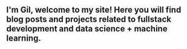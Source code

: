 ## I'm Gil, welcome to my site! Here you will find blog posts and projects related to fullstack development and data science + machine learning.